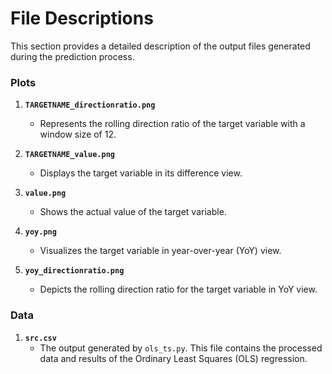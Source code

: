 # File Descriptions

This section provides a detailed description of the output files generated during the prediction process.

### Plots
1. **`TARGETNAME_directionratio.png`**  
   - Represents the rolling direction ratio of the target variable with a window size of 12.

2. **`TARGETNAME_value.png`**  
   - Displays the target variable in its difference view.

3. **`value.png`**  
   - Shows the actual value of the target variable.

4. **`yoy.png`**  
   - Visualizes the target variable in year-over-year (YoY) view.

5. **`yoy_directionratio.png`**  
   - Depicts the rolling direction ratio for the target variable in YoY view.

### Data
1. **`src.csv`**  
   - The output generated by `ols_ts.py`. This file contains the processed data and results of the Ordinary Least Squares (OLS) regression.
